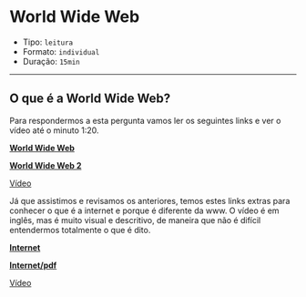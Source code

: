 # World Wide Web

- Tipo: `leitura`
- Formato: `individual`
- Duração: `15min`

***

## O que é a World Wide Web?

Para respondermos a esta pergunta vamos ler os seguintes links e ver o vídeo até o minuto 1:20.

**[World Wide Web](http://www.masadelante.com/faqs/www)**

**[World Wide Web 2](http://www.fotonostra.com/digital/paginasweb.htm)**

[Vídeo](https://www.youtube.com/watch?v=9nJ4Fkt7o-I)

Já que assistimos e revisamos os anteriores, temos estes links extras para conhecer o que é a internet e porque é diferente da www.
O vídeo é em inglês, mas é muito visual e descritivo, de maneira que não é difícil entendermos totalmente o que é dito.

**[Internet](https://developer.mozilla.org/es/docs/Learn/Common_questions/How_does_the_Internet_work)**

**[Internet/pdf](https://si.ua.es/es/documentos/documentacion/pdf-s/mozilla1-pdf.pdf)**

[Vídeo](https://www.youtube.com/watch?v=7_LPdttKXPc)
